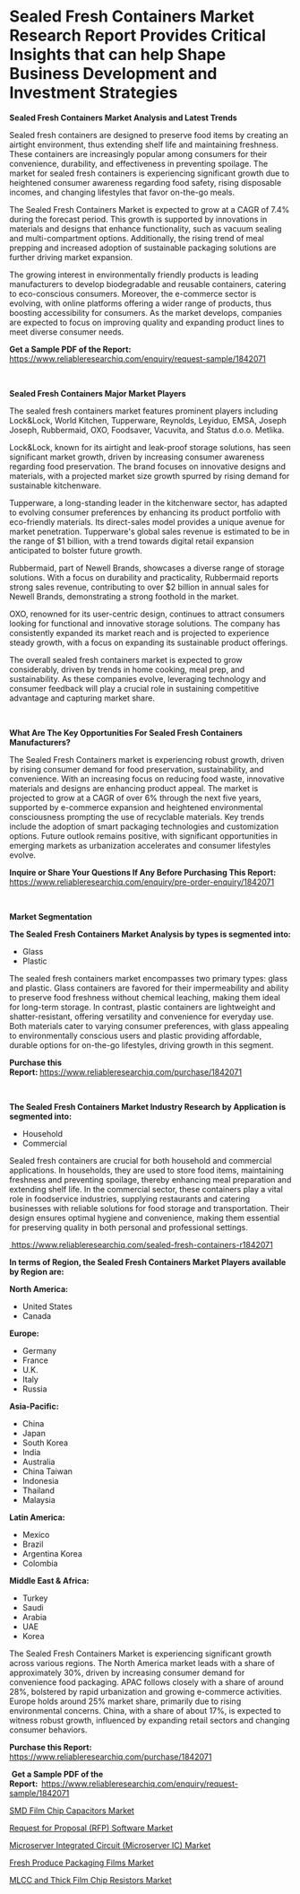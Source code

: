 <p><h1>Sealed Fresh Containers Market Research Report Provides Critical Insights that can help Shape Business Development and Investment Strategies</h1></p><p><strong>Sealed Fresh Containers Market Analysis and Latest Trends</strong></p>
<p><p>Sealed fresh containers are designed to preserve food items by creating an airtight environment, thus extending shelf life and maintaining freshness. These containers are increasingly popular among consumers for their convenience, durability, and effectiveness in preventing spoilage. The market for sealed fresh containers is experiencing significant growth due to heightened consumer awareness regarding food safety, rising disposable incomes, and changing lifestyles that favor on-the-go meals.</p><p>The Sealed Fresh Containers Market is expected to grow at a CAGR of 7.4% during the forecast period. This growth is supported by innovations in materials and designs that enhance functionality, such as vacuum sealing and multi-compartment options. Additionally, the rising trend of meal prepping and increased adoption of sustainable packaging solutions are further driving market expansion. </p><p>The growing interest in environmentally friendly products is leading manufacturers to develop biodegradable and reusable containers, catering to eco-conscious consumers. Moreover, the e-commerce sector is evolving, with online platforms offering a wider range of products, thus boosting accessibility for consumers. As the market develops, companies are expected to focus on improving quality and expanding product lines to meet diverse consumer needs.</p></p>
<p><strong>Get a Sample PDF of the Report:&nbsp;</strong> <a href="https://www.reliableresearchiq.com/enquiry/request-sample/1842071?utm_campaign=1780&utm_medium=2&utm_source=Github&utm_content=ia&utm_term=19102024&utm_id=sealed-fresh-containers">https://www.reliableresearchiq.com/enquiry/request-sample/1842071</a></p>
<p>&nbsp;</p>
<p><strong>Sealed Fresh Containers Major Market Players</strong></p>
<p><p>The sealed fresh containers market features prominent players including Lock&Lock, World Kitchen, Tupperware, Reynolds, Leyiduo, EMSA, Joseph Joseph, Rubbermaid, OXO, Foodsaver, Vacuvita, and Status d.o.o. Metlika. </p><p>Lock&Lock, known for its airtight and leak-proof storage solutions, has seen significant market growth, driven by increasing consumer awareness regarding food preservation. The brand focuses on innovative designs and materials, with a projected market size growth spurred by rising demand for sustainable kitchenware.</p><p>Tupperware, a long-standing leader in the kitchenware sector, has adapted to evolving consumer preferences by enhancing its product portfolio with eco-friendly materials. Its direct-sales model provides a unique avenue for market penetration. Tupperware's global sales revenue is estimated to be in the range of $1 billion, with a trend towards digital retail expansion anticipated to bolster future growth.</p><p>Rubbermaid, part of Newell Brands, showcases a diverse range of storage solutions. With a focus on durability and practicality, Rubbermaid reports strong sales revenue, contributing to over $2 billion in annual sales for Newell Brands, demonstrating a strong foothold in the market.</p><p>OXO, renowned for its user-centric design, continues to attract consumers looking for functional and innovative storage solutions. The company has consistently expanded its market reach and is projected to experience steady growth, with a focus on expanding its sustainable product offerings.</p><p>The overall sealed fresh containers market is expected to grow considerably, driven by trends in home cooking, meal prep, and sustainability. As these companies evolve, leveraging technology and consumer feedback will play a crucial role in sustaining competitive advantage and capturing market share.</p></p>
<p>&nbsp;</p>
<p><strong>What Are The Key Opportunities For Sealed Fresh Containers Manufacturers?</strong></p>
<p><p>The Sealed Fresh Containers market is experiencing robust growth, driven by rising consumer demand for food preservation, sustainability, and convenience. With an increasing focus on reducing food waste, innovative materials and designs are enhancing product appeal. The market is projected to grow at a CAGR of over 6% through the next five years, supported by e-commerce expansion and heightened environmental consciousness prompting the use of recyclable materials. Key trends include the adoption of smart packaging technologies and customization options. Future outlook remains positive, with significant opportunities in emerging markets as urbanization accelerates and consumer lifestyles evolve.</p></p>
<p><strong>Inquire or Share Your Questions If Any Before Purchasing This Report:</strong> <a href="https://www.reliableresearchiq.com/enquiry/pre-order-enquiry/1842071?utm_campaign=1780&utm_medium=2&utm_source=Github&utm_content=ia&utm_term=19102024&utm_id=sealed-fresh-containers">https://www.reliableresearchiq.com/enquiry/pre-order-enquiry/1842071</a></p>
<p>&nbsp;</p>
<p><strong>Market Segmentation</strong></p>
<p><strong>The Sealed Fresh Containers Market Analysis by types is segmented into:</strong></p>
<p><ul><li>Glass</li><li>Plastic</li></ul></p>
<p><p>The sealed fresh containers market encompasses two primary types: glass and plastic. Glass containers are favored for their impermeability and ability to preserve food freshness without chemical leaching, making them ideal for long-term storage. In contrast, plastic containers are lightweight and shatter-resistant, offering versatility and convenience for everyday use. Both materials cater to varying consumer preferences, with glass appealing to environmentally conscious users and plastic providing affordable, durable options for on-the-go lifestyles, driving growth in this segment.</p></p>
<p><strong>Purchase this Report:&nbsp;</strong><a href="https://www.reliableresearchiq.com/purchase/1842071?utm_campaign=1780&utm_medium=2&utm_source=Github&utm_content=ia&utm_term=19102024&utm_id=sealed-fresh-containers">https://www.reliableresearchiq.com/purchase/1842071</a></p>
<p>&nbsp;</p>
<p><strong>The Sealed Fresh Containers Market Industry Research by Application is segmented into:</strong></p>
<p><ul><li>Household</li><li>Commercial</li></ul></p>
<p><p>Sealed fresh containers are crucial for both household and commercial applications. In households, they are used to store food items, maintaining freshness and preventing spoilage, thereby enhancing meal preparation and extending shelf life. In the commercial sector, these containers play a vital role in foodservice industries, supplying restaurants and catering businesses with reliable solutions for food storage and transportation. Their design ensures optimal hygiene and convenience, making them essential for preserving quality in both personal and professional settings.</p></p>
<p><a href="https://www.reliableresearchiq.com/sealed-fresh-containers-r1842071?utm_campaign=1780&utm_medium=2&utm_source=Github&utm_content=ia&utm_term=19102024&utm_id=sealed-fresh-containers">&nbsp;https://www.reliableresearchiq.com/sealed-fresh-containers-r1842071</a></p>
<p><strong>In terms of Region, the Sealed Fresh Containers Market Players available by Region are:</strong></p>
<p>
    <p> <strong> North America: </strong>
        <ul>
            <li>United States</li>
            <li>Canada</li>
        </ul>
        </p> 
    <p> <strong> Europe: </strong>
        <ul>
            <li>Germany</li>
            <li>France</li>
            <li>U.K.</li>
            <li>Italy</li>
            <li>Russia</li>
        </ul>
        </p> 
    <p> <strong> Asia-Pacific: </strong>
        <ul>
            <li>China</li>
            <li>Japan</li>
            <li>South Korea</li>
            <li>India</li>
            <li>Australia</li>
            <li>China Taiwan</li>
            <li>Indonesia</li>
            <li>Thailand</li>
            <li>Malaysia</li>
        </ul>
        </p> 
    <p> <strong> Latin America: </strong>
        <ul>
            <li>Mexico</li>
            <li>Brazil</li>
            <li>Argentina Korea</li>
            <li>Colombia</li>
        </ul>
        </p> 
    <p> <strong> Middle East & Africa: </strong>
        <ul>
            <li>Turkey</li>
            <li>Saudi</li>
            <li>Arabia</li>
            <li>UAE</li>
            <li>Korea</li>
        </ul>
    </p>
    </p>
<p><p>The Sealed Fresh Containers Market is experiencing significant growth across various regions. The North America market leads with a share of approximately 30%, driven by increasing consumer demand for convenience food packaging. APAC follows closely with a share of around 28%, bolstered by rapid urbanization and growing e-commerce activities. Europe holds around 25% market share, primarily due to rising environmental concerns. China, with a share of about 17%, is expected to witness robust growth, influenced by expanding retail sectors and changing consumer behaviors.</p></p>
<p><strong>Purchase this Report: </strong><a href="https://www.reliableresearchiq.com/purchase/1842071?utm_campaign=1780&utm_medium=2&utm_source=Github&utm_content=ia&utm_term=19102024&utm_id=sealed-fresh-containers">https://www.reliableresearchiq.com/purchase/1842071</a></p>
<p>&nbsp;<strong>Get a Sample PDF of the Report:&nbsp;&nbsp;</strong><a href="https://www.reliableresearchiq.com/enquiry/request-sample/1842071?utm_campaign=1780&utm_medium=2&utm_source=Github&utm_content=ia&utm_term=19102024&utm_id=sealed-fresh-containers">https://www.reliableresearchiq.com/enquiry/request-sample/1842071</a></p>
<p><strong></strong></p>
<p><p><a href="https://www.linkedin.com/pulse/booming-smd-film-chip-capacitors-market-sector-analysis-growth-ddxtc?utm_campaign=1780&utm_medium=2&utm_source=Github&utm_content=ia&utm_term=19102024&utm_id=sealed-fresh-containers">SMD Film Chip Capacitors Market</a></p><p><a href="https://github.com/JubayerMia832/Market-Research-Report-List-1/blob/main/request-for-proposal-rfp-software-market.md?utm_campaign=1780&utm_medium=2&utm_source=Github&utm_content=ia&utm_term=19102024&utm_id=sealed-fresh-containers">Request for Proposal (RFP) Software Market</a></p><p><a href="https://www.linkedin.com/pulse/microserver-integrated-circuit-ic-market-trends-growth-outlook-bwpec?utm_campaign=1780&utm_medium=2&utm_source=Github&utm_content=ia&utm_term=19102024&utm_id=sealed-fresh-containers">Microserver Integrated Circuit (Microserver IC) Market</a></p><p><a href="https://www.linkedin.com/pulse/fresh-produce-packaging-films-industry-sector-new-technologies-khu2f?utm_campaign=1780&utm_medium=2&utm_source=Github&utm_content=ia&utm_term=19102024&utm_id=sealed-fresh-containers">Fresh Produce Packaging Films Market</a></p><p><a href="https://www.linkedin.com/pulse/mlcc-thick-film-chip-resistors-market-velocity-71-cagr-trajectory-4hhcc?utm_campaign=1780&utm_medium=2&utm_source=Github&utm_content=ia&utm_term=19102024&utm_id=sealed-fresh-containers">MLCC and Thick Film Chip Resistors Market</a></p></p>